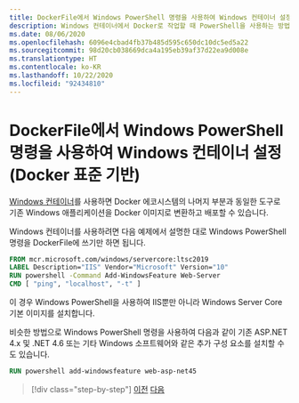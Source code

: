```yaml
---
title: DockerFile에서 Windows PowerShell 명령을 사용하여 Windows 컨테이너 설정(Docker 표준 기반)
description: Windows 컨테이너에서 Docker로 작업할 때 PowerShell을 사용하는 방법 알아보기
ms.date: 08/06/2020
ms.openlocfilehash: 6096e4cbad4fb37b485d595c650dc10dc5ed5a22
ms.sourcegitcommit: 98d20cb038669dca4a195eb39af37d22ea9d008e
ms.translationtype: HT
ms.contentlocale: ko-KR
ms.lasthandoff: 10/22/2020
ms.locfileid: "92434810"
---
```

# <a name="using-windows-powershell-commands-in-a-dockerfile-to-set-up-windows-containers-docker-standard-based"></a>DockerFile에서 Windows PowerShell 명령을 사용하여 Windows 컨테이너 설정(Docker 표준 기반)

[Windows 컨테이너](/virtualization/windowscontainers/about/index)를 사용하면 Docker 에코시스템의 나머지 부분과 동일한 도구로 기존 Windows 애플리케이션을 Docker 이미지로 변환하고 배포할 수 있습니다.

Windows 컨테이너를 사용하려면 다음 예제에서 설명한 대로 Windows PowerShell 명령을 DockerFile에 쓰기만 하면 됩니다.

```dockerfile
FROM mcr.microsoft.com/windows/servercore:ltsc2019
LABEL Description="IIS" Vendor="Microsoft" Version="10"
RUN powershell -Command Add-WindowsFeature Web-Server
CMD [ "ping", "localhost", "-t" ]
```

이 경우 Windows PowerShell을 사용하여 IIS뿐만 아니라 Windows Server Core 기본 이미지를 설치합니다.

비슷한 방법으로 Windows PowerShell 명령을 사용하여 다음과 같이 기존 ASP.NET 4.x 및 .NET 4.6 또는 기타 Windows 소프트웨어와 같은 추가 구성 요소를 설치할 수도 있습니다.

```dockerfile
RUN powershell add-windowsfeature web-asp-net45
```

>[!div class="step-by-step"]
>[이전](visual-studio-tools-for-docker.md)
>[다음](build-aspnet-core-applications-linux-containers-aks-kubernetes.md)
